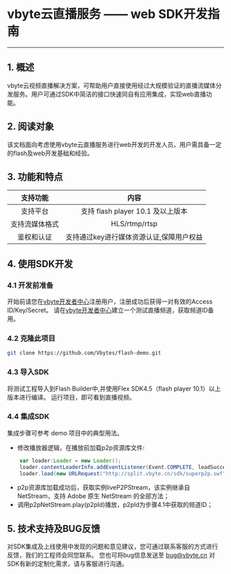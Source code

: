 # vbyte云直播服务 —— web SDK开发指南

* * *
## 1. 概述
vbyte云视频直播解决方案，可帮助用户直接使用经过大规模验证的直播流媒体分发服务。用户可通过SDK中简洁的接口快速同自有应用集成，实现web直播功能。

## 2. 阅读对象
该文档面向考虑使用vbyte云直播服务进行web开发的开发人员，用户需具备一定的flash及web开发基础和经验。

## 3. 功能和特点
| 支持功能       |内容           |
| :------------: | :-----------: |
| 支持平台       | 支持 flash player 10.1 及以上版本 | 
| 支持流媒体格式 | HLS/rtmp/rtsp | 
| 鉴权和认证     |支持通过key进行媒体资源认证,保障用户权益 |

## 4. 使用SDK开发

### 4.1 开发前准备
开始前请您在[vbyte开发者中心][1]注册用户，注册成功后获得一对有效的Access ID/Key/Secret。
请在[vbyte开发者中心][1]建立一个测试直播频道，获取频道ID备用。
### 4.2 克隆此项目

```sh
git clone https://github.com/Vbytes/flash-demo.git
```

### 4.3 导入SDK
将测试工程导入到Flash Builder中,并使用Flex SDK4.5（flash player 10.1）以上版本进行编译。
运行项目，即可看到直播视频。

### 4.4 集成SDK
集成步骤可参考 demo 项目中的典型用法。

* 修改播放器逻辑，在播放前加载p2p资源库文件:
```actionscript
    var loader:Loader = new Loader();
    loader.contentLoaderInfo.addEventListener(Event.COMPLETE, loadSuccess); 
    loader.load(new URLRequest("http://split.vbyte.cn/sdk/superp2p.swf"));
```
* p2p资源库加载成功后，获取实例liveP2PStream，该实例继承自NetStream，支持 Adobe 原生 NetStream 的全部方法；
* 调用p2pNetStream.play(p2pId)播放，p2pId为步骤4.1中获取的频道ID；

## 5. 技术支持及BUG反馈
对SDK集成及上线使用中发现的问题和意见建议，您可通过联系客服的方式进行反馈，我们的工程师会同您联系。
您也可将bug信息发送至 bug@vbyte.cn
对SDK有新的定制化需求，请与客服进行沟通。

  [1]: http://devcenter.vbyte.cn
  [2]: http://www.vbyte.cn
